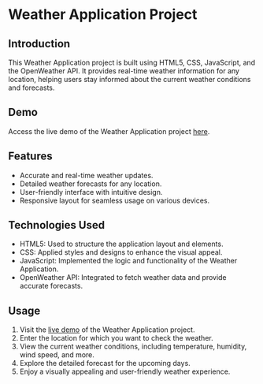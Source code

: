 # Weather Application Project

## Introduction
This Weather Application project is built using HTML5, CSS, JavaScript, and the OpenWeather API. It provides real-time weather information for any location, helping users stay informed about the current weather conditions and forecasts.

## Demo
Access the live demo of the Weather Application project [here](https://ritish-weather-app.netlify.app/).

## Features
- Accurate and real-time weather updates.
- Detailed weather forecasts for any location.
- User-friendly interface with intuitive design.
- Responsive layout for seamless usage on various devices.

## Technologies Used
- HTML5: Used to structure the application layout and elements.
- CSS: Applied styles and designs to enhance the visual appeal.
- JavaScript: Implemented the logic and functionality of the Weather Application.
- OpenWeather API: Integrated to fetch weather data and provide accurate forecasts.

## Usage
1. Visit the [live demo](https://ritish-weather-app.netlify.app/) of the Weather Application project.
2. Enter the location for which you want to check the weather.
3. View the current weather conditions, including temperature, humidity, wind speed, and more.
4. Explore the detailed forecast for the upcoming days.
5. Enjoy a visually appealing and user-friendly weather experience.

